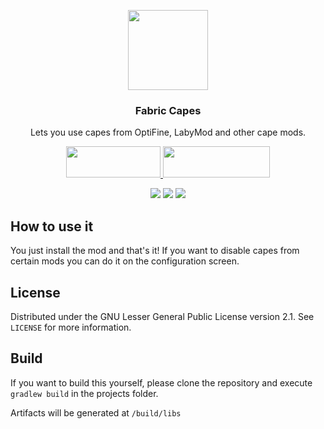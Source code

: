 <p align="center"><img src="https://cdn.discordapp.com/attachments/725849484139036674/756230655330746509/icon.png" width="128" height="128"></p>
<h3 align="center">Fabric Capes</h3>
<p align="center">Lets you use capes from OptiFine, LabyMod and other cape mods.</p>
<p align="center">
  <a title="Fabric API" href="https://github.com/FabricMC/fabric">
    <img src="https://i.imgur.com/Ol1Tcf8.png" width="151" height="50" />
  </a>
  <a title="Fabric Language Kotlin" href="https://github.com/FabricMC/fabric-language-kotlin" target="_blank" rel="noopener noreferrer">
    <img src="https://i.imgur.com/c1DH9VL.png" width="171" height="50" />
  </a>
</p>
<p align="center">
  <a href="https://opensource.org/licenses/LGPL-2.1"><img src="https://img.shields.io/badge/License-LGPL%202.1-brightgreen.svg"></a>
    <a href="https://www.curseforge.com/minecraft/mc-mods/capes"><img src="https://cf.way2muchnoise.eu/versions/capes_latest.svg"></a>
  <a href="https://www.curseforge.com/minecraft/mc-mods/capes"><img src="https://cf.way2muchnoise.eu/capes.svg"></a>
</p>

## How to use it
You just install the mod and that's it! If you want to disable capes from certain mods you can do it on the configuration screen.

## License
Distributed under the GNU Lesser General Public License version 2.1. See `LICENSE` for more information.

## Build
If you want to build this yourself, please clone the repository and execute `gradlew build` in the projects folder. 

Artifacts will be generated at `/build/libs`
